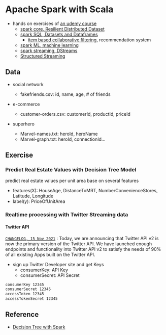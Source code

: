 # Apache Spark with Scala
- hands on exercises of [an udemy course](https://www.udemy.com/course/apache-spark-with-scala-hands-on-with-big-data/)
    - [spark core, Resilient Distributed Dataset](https://spark.apache.org/docs/latest/rdd-programming-guide.html#rdd-persistence)
    - [spark SQL, Datasets and Dataframes](https://spark.apache.org/docs/latest/sql-programming-guide.html)
      - [item based collaborative filtering](https://en.wikipedia.org/wiki/Item-item_collaborative_filtering), recommendation system
    - [spark ML, machine learning](https://spark.apache.org/docs/latest/ml-guide.html)
    - [spark streaming, DStreams](https://spark.apache.org/docs/latest/streaming-programming-guide.html)
    - [Structured Streaming](https://spark.apache.org/docs/latest/structured-streaming-programming-guide.html)

## Data
- social network
  - fakefriends.csv: id, name, age, # of friends
  
- e-commerce 
  - customer-orders.csv: customerId, productId, priceId
  
- superhero
  - Marvel-names.txt: heroId, heroName
  - Marvel-graph.txt: heroId, connectionId...
  

## Exercise
### Predict Real Estate Values with Decision Tree Model
predict real estate values per unit area base on several features
- features(X): HouseAge, DistanceToMRT, NumberConvenienceStores, Latitude, Longitude
- label(y): PriceOfUnitArea

### Realtime processing with Twitter Streaming data
#### Twitter API
[`CHANGELOG, 15 Nov 2021`](https://developer.twitter.com/en/updates/changelog) : Today, we are announcing that Twitter API v2 is now the primary version of the Twitter API. We have launched enough endpoints and functionality into Twitter API v2 to satisfy the needs of 90% of all existing Apps built on the Twitter API.
- sign up Twitter Developer site and get Keys
  - consumerKey: API Key 
  - consumerSecret: API Secret
```txt
consumerKey 12345
consumerSecret 12345
accessToken 12345
accessTokenSecret 12345 
```





## Reference
- [Decision Tree with Spark](https://spark.apache.org/docs/latest/ml-classification-regression.html#decision-tree-regression)
